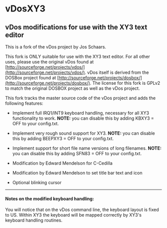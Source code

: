 # vDosXY3
## vDos modifications for use with the XY3 text editor

This is a fork of the vDos project by Jos Schaars. 

This fork is ONLY suitable for use with the XY3 text editor. For all other uses, please use the original vDos found at
[http://sourceforge.net/projects/vdos/](http://sourceforge.net/projects/vdos/). vDos itself is derived from the DOSBox project found at [http://sourceforge.net/projects/dosbox/](http://sourceforge.net/projects/dosbox/). The license for this fork is GPLv2 to match the original DOSBOX project as well as the vDos project.

This fork tracks the master source code of the vDos project and adds the following features:

* Implement full IRQ1/INT9 keyboard handling, necessary for all XY3 functionality to work. **NOTE:** you can disable this by adding KBXY3 = OFF to your config.txt.

* Implement very rough sound support for XY3. **NOTE:** you can disable this by adding BEEPXY3 = OFF to your config.txt.

* Implement support for short file name versions of long filenames. **NOTE:** you can disable this by adding SFN83 = OFF to your config.txt.

* Modification by Edward Mendelson for C-Cedilla

* Modification by Edward Mendelson to set title bar text and icon

* Optional blinking cursor

---

#### Notes on the modified keyboard handling:
You will notice that on the vDos command line, the keyboard layout is fixed to US. Within XY3 the keyboard will be mapped correctly by XY3's keyboard handling routines.

